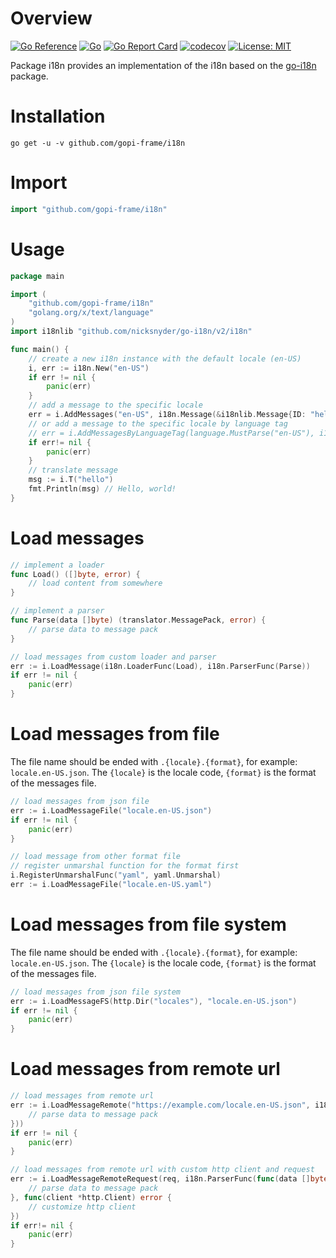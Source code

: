 # Overview
[![Go Reference](https://pkg.go.dev/badge/github.com/gopi-frame/i18n.svg)](https://pkg.go.dev/github.com/gopi-frame/i18n)
[![Go](https://github.com/gopi-frame/i18n/actions/workflows/go.yml/badge.svg)](https://github.com/gopi-frame/i18n/actions/workflows/go.yml)
[![Go Report Card](https://goreportcard.com/badge/github.com/gopi-frame/i18n)](https://goreportcard.com/report/github.com/gopi-frame/i18n)
[![codecov](https://codecov.io/gh/gopi-frame/i18n/graph/badge.svg?token=AQ4qBviH5M)](https://codecov.io/gh/gopi-frame/i18n)
[![License: MIT](https://img.shields.io/badge/License-MIT-green.svg)](https://opensource.org/licenses/MIT)

Package i18n provides an implementation of the i18n based on the [go-i18n](https://github.com/nicksnyder/go-i18n)
package.

# Installation

```shell
go get -u -v github.com/gopi-frame/i18n
```

# Import

```go
import "github.com/gopi-frame/i18n"
```

# Usage

```go
package main

import (
    "github.com/gopi-frame/i18n"
    "golang.org/x/text/language"
)
import i18nlib "github.com/nicksnyder/go-i18n/v2/i18n"

func main() {
    // create a new i18n instance with the default locale (en-US)
    i, err := i18n.New("en-US")
    if err != nil {
        panic(err)
    }
    // add a message to the specific locale
    err = i.AddMessages("en-US", i18n.Message(&i18nlib.Message{ID: "hello", Other: "Hello, world!"}))
    // or add a message to the specific locale by language tag
    // err = i.AddMessagesByLanguageTag(language.MustParse("en-US"), i18n.Message(&i18nlib.Message{ID: "hello", Other: "Hello, world!"}))
    if err!= nil {
        panic(err)
    }
    // translate message
    msg := i.T("hello")
    fmt.Println(msg) // Hello, world!
}
```

# Load messages

```go
// implement a loader
func Load() ([]byte, error) {
    // load content from somewhere
}

// implement a parser
func Parse(data []byte) (translator.MessagePack, error) {
    // parse data to message pack
}

// load messages from custom loader and parser
err := i.LoadMessage(i18n.LoaderFunc(Load), i18n.ParserFunc(Parse))
if err != nil {
    panic(err)
}
```

# Load messages from file

The file name should be ended with `.{locale}.{format}`, for example: `locale.en-US.json`.
The `{locale}` is the locale code, `{format}` is the format of the messages file.

```go
// load messages from json file
err := i.LoadMessageFile("locale.en-US.json")
if err != nil {
    panic(err)
}

// load message from other format file
// register unmarshal function for the format first
i.RegisterUnmarshalFunc("yaml", yaml.Unmarshal)
err := i.LoadMessageFile("locale.en-US.yaml")
```

# Load messages from file system

The file name should be ended with `.{locale}.{format}`, for example: `locale.en-US.json`.
The `{locale}` is the locale code, `{format}` is the format of the messages file.

```go
// load messages from json file system
err := i.LoadMessageFS(http.Dir("locales"), "locale.en-US.json")
if err != nil {
    panic(err)
}
```

# Load messages from remote url

```go
// load messages from remote url
err := i.LoadMessageRemote("https://example.com/locale.en-US.json", i18n.ParserFunc(func(data []byte) (translator.MessagePack, error) {
    // parse data to message pack
}))
if err != nil {
    panic(err)
}

// load messages from remote url with custom http client and request
err := i.LoadMessageRemoteRequest(req, i18n.ParserFunc(func(data []byte) (translator.MessagePack, error) {
    // parse data to message pack
}, func(client *http.Client) error {
    // customize http client
})
if err!= nil {
    panic(err)
}
```
